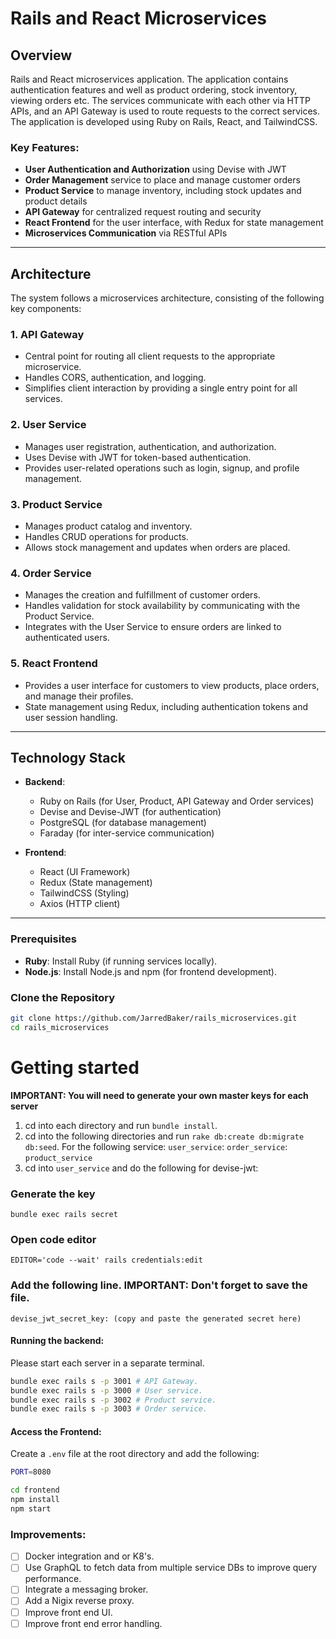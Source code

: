 # Rails and React Microservices

## Overview

Rails and React microservices application. The application contains authentication features and well as product ordering, stock inventory, viewing orders etc. 
The services communicate with each other via HTTP APIs, and an API Gateway is used to route requests to the correct services. The application is developed using Ruby on Rails, React, and TailwindCSS.

### Key Features:
- **User Authentication and Authorization** using Devise with JWT
- **Order Management** service to place and manage customer orders
- **Product Service** to manage inventory, including stock updates and product details
- **API Gateway** for centralized request routing and security
- **React Frontend** for the user interface, with Redux for state management
- **Microservices Communication** via RESTful APIs

---

## Architecture

The system follows a microservices architecture, consisting of the following key components:

### 1. **API Gateway**
- Central point for routing all client requests to the appropriate microservice.
- Handles CORS, authentication, and logging.
- Simplifies client interaction by providing a single entry point for all services.

### 2. **User Service**
- Manages user registration, authentication, and authorization.
- Uses Devise with JWT for token-based authentication.
- Provides user-related operations such as login, signup, and profile management.

### 3. **Product Service**
- Manages product catalog and inventory.
- Handles CRUD operations for products.
- Allows stock management and updates when orders are placed.

### 4. **Order Service**
- Manages the creation and fulfillment of customer orders.
- Handles validation for stock availability by communicating with the Product Service.
- Integrates with the User Service to ensure orders are linked to authenticated users.

### 5. **React Frontend**
- Provides a user interface for customers to view products, place orders, and manage their profiles.
- State management using Redux, including authentication tokens and user session handling.

---


## Technology Stack

- **Backend**:
    - Ruby on Rails (for User, Product, API Gateway and Order services)
    - Devise and Devise-JWT (for authentication)
    - PostgreSQL (for database management)
    - Faraday (for inter-service communication)

- **Frontend**:
    - React (UI Framework)
    - Redux (State management)
    - TailwindCSS (Styling)
    - Axios (HTTP client)

---

### Prerequisites
- **Ruby**: Install Ruby (if running services locally).
- **Node.js**: Install Node.js and npm (for frontend development).

### Clone the Repository
```bash
git clone https://github.com/JarredBaker/rails_microservices.git
cd rails_microservices
```

# Getting started

**IMPORTANT: You will need to generate your own master keys for each server**

1. cd into each directory and run `bundle install`.
2. cd into the following directories and run `rake db:create db:migrate db:seed`. For the following service: `user_service`: `order_service`: `product_service`
3. cd into `user_service` and do the following for devise-jwt:

### Generate the key

`bundle exec rails secret`

### Open code editor

`EDITOR='code --wait' rails credentials:edit`

### Add the following line. IMPORTANT: Don't forget to save the file.

`devise_jwt_secret_key: (copy and paste the generated secret here)`

#### Running the backend: 

Please start each server in a separate terminal.

```bash
bundle exec rails s -p 3001 # API Gateway.
bundle exec rails s -p 3000 # User service.
bundle exec rails s -p 3002 # Product service.
bundle exec rails s -p 3003 # Order service.
```

#### Access the Frontend:

Create a `.env` file at the root directory and add the following: 

```bash
PORT=8080
```

```bash
cd frontend
npm install
npm start
```

### Improvements:

- [ ] Docker integration and or K8's.
- [ ] Use GraphQL to fetch data from multiple service DBs to improve query performance. 
- [ ] Integrate a messaging broker.
- [ ] Add a Nigix reverse proxy.
- [ ] Improve front end UI.
- [ ] Improve front end error handling. 
